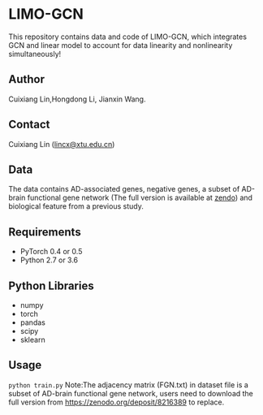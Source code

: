 # LIMO-GCN
This repository contains data and code of LIMO-GCN, which integrates GCN and linear model to account for data linearity and nonlinearity simultaneously! 
## Author
Cuixiang Lin,Hongdong Li, Jianxin Wang.
## Contact
Cuixiang Lin (lincx@xtu.edu.cn)
## Data
The data contains AD-associated genes, negative genes, a subset of AD-brain functional gene network (The full version is available at [zendo](https://zenodo.org/deposit/8216389)) and biological feature from a previous study.
## Requirements
  * PyTorch 0.4 or 0.5
  * Python 2.7 or 3.6
## Python Libraries
  * numpy
  * torch
  * pandas
  * scipy
  * sklearn
## Usage
```python train.py```
Note:The adjacency matrix (FGN.txt) in dataset file is  a subset of AD-brain functional gene network, users need to download the full version from https://zenodo.org/deposit/8216389 to replace.
